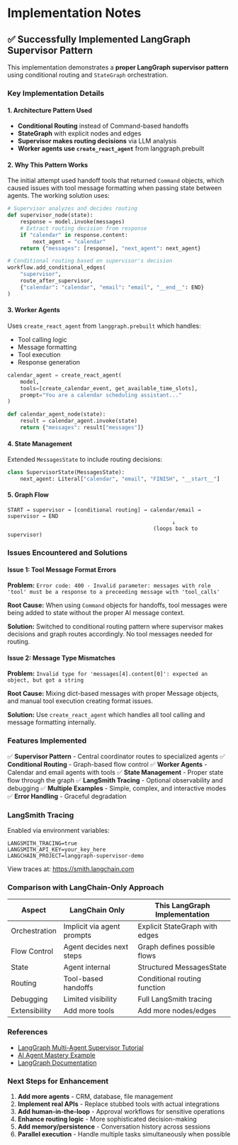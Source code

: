 # Implementation Notes

## ✅ Successfully Implemented LangGraph Supervisor Pattern

This implementation demonstrates a **proper LangGraph supervisor pattern** using conditional routing and `StateGraph` orchestration.

### Key Implementation Details

#### 1. **Architecture Pattern Used**
- **Conditional Routing** instead of Command-based handoffs
- **StateGraph** with explicit nodes and edges
- **Supervisor makes routing decisions** via LLM analysis
- **Worker agents use `create_react_agent`** from langgraph.prebuilt

#### 2. **Why This Pattern Works**

The initial attempt used handoff tools that returned `Command` objects, which caused issues with tool message formatting when passing state between agents. The working solution uses:

```python
# Supervisor analyzes and decides routing
def supervisor_node(state):
    response = model.invoke(messages)
    # Extract routing decision from response
    if "calendar" in response.content:
        next_agent = "calendar"
    return {"messages": [response], "next_agent": next_agent}

# Conditional routing based on supervisor's decision
workflow.add_conditional_edges(
    "supervisor",
    route_after_supervisor,
    {"calendar": "calendar", "email": "email", "__end__": END}
)
```

#### 3. **Worker Agents**

Uses `create_react_agent` from `langgraph.prebuilt` which handles:
- Tool calling logic
- Message formatting
- Tool execution
- Response generation

```python
calendar_agent = create_react_agent(
    model,
    tools=[create_calendar_event, get_available_time_slots],
    prompt="You are a calendar scheduling assistant..."
)

def calendar_agent_node(state):
    result = calendar_agent.invoke(state)
    return {"messages": result["messages"]}
```

#### 4. **State Management**

Extended `MessagesState` to include routing decisions:

```python
class SupervisorState(MessagesState):
    next_agent: Literal["calendar", "email", "FINISH", "__start__"]
```

#### 5. **Graph Flow**

```
START → supervisor → [conditional routing] → calendar/email → supervisor → END
                                                    ↓
                                              (loops back to supervisor)
```

### Issues Encountered and Solutions

#### Issue 1: Tool Message Format Errors
**Problem:** `Error code: 400 - Invalid parameter: messages with role 'tool' must be a response to a preceeding message with 'tool_calls'`

**Root Cause:** When using `Command` objects for handoffs, tool messages were being added to state without the proper AI message context.

**Solution:** Switched to conditional routing pattern where supervisor makes decisions and graph routes accordingly. No tool messages needed for routing.

#### Issue 2: Message Type Mismatches
**Problem:** `Invalid type for 'messages[4].content[0]': expected an object, but got a string`

**Root Cause:** Mixing dict-based messages with proper Message objects, and manual tool execution creating format issues.

**Solution:** Use `create_react_agent` which handles all tool calling and message formatting internally.

### Features Implemented

✅ **Supervisor Pattern** - Central coordinator routes to specialized agents
✅ **Conditional Routing** - Graph-based flow control
✅ **Worker Agents** - Calendar and email agents with tools
✅ **State Management** - Proper state flow through the graph
✅ **LangSmith Tracing** - Optional observability and debugging
✅ **Multiple Examples** - Simple, complex, and interactive modes
✅ **Error Handling** - Graceful degradation

### LangSmith Tracing

Enabled via environment variables:
```env
LANGSMITH_TRACING=true
LANGSMITH_API_KEY=your_key_here
LANGCHAIN_PROJECT=langgraph-supervisor-demo
```

View traces at: https://smith.langchain.com

### Comparison with LangChain-Only Approach

| Aspect | LangChain Only | This LangGraph Implementation |
|--------|----------------|-------------------------------|
| Orchestration | Implicit via agent prompts | Explicit StateGraph with edges |
| Flow Control | Agent decides next steps | Graph defines possible flows |
| State | Agent internal | Structured MessagesState |
| Routing | Tool-based handoffs | Conditional routing function |
| Debugging | Limited visibility | Full LangSmith tracing |
| Extensibility | Add more tools | Add more nodes/edges |

### References

- [LangGraph Multi-Agent Supervisor Tutorial](https://langchain-ai.github.io/langgraph/tutorials/multi_agent/agent_supervisor/)
- [AI Agent Mastery Example](../../ai-agent-mastery/7_Agent_Architecture/7.7-SupervisorAgent/)
- [LangGraph Documentation](https://langchain-ai.github.io/langgraph/)

### Next Steps for Enhancement

1. **Add more agents** - CRM, database, file management
2. **Implement real APIs** - Replace stubbed tools with actual integrations
3. **Add human-in-the-loop** - Approval workflows for sensitive operations
4. **Enhance routing logic** - More sophisticated decision-making
5. **Add memory/persistence** - Conversation history across sessions
6. **Parallel execution** - Handle multiple tasks simultaneously when possible
